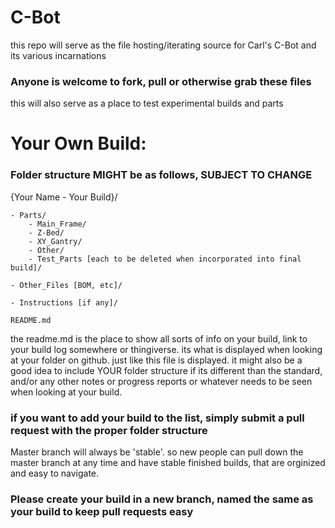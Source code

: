 # C-Bot

this repo will serve as the file hosting/iterating source for Carl's C-Bot and its various incarnations

### Anyone is welcome to fork, pull or otherwise grab these files

this will also serve as a place to test experimental builds and parts


# Your Own Build:

### Folder structure MIGHT be as follows, SUBJECT TO CHANGE

{Your Name - Your Build}/

	- Parts/
		- Main_Frame/
		- Z-Bed/
		- XY_Gantry/
		- Other/
		- Test_Parts [each to be deleted when incorporated into final build]/

	- Other_Files [BOM, etc]/

	- Instructions [if any]/

	README.md

the readme.md is the place to show all sorts of info on your build, link to your build log somewhere or thingiverse. its what is displayed when looking at your folder on github.
just like this file is displayed. it might also be a good idea to include YOUR folder structure if its different than the standard, and/or any other notes or progress reports or whatever needs to be seen when looking at your build.

### if you want to add your build to the list, simply submit a pull request with the proper folder structure

Master branch will always be 'stable'. so new people can pull down the master branch at any time and have stable finished builds, that are orginized and easy to navigate. 

### Please create your build in a new branch, named the same as your build to keep pull requests easy